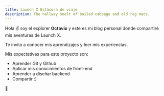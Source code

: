 ```yaml
---
title: Launch X Bitácora de viaje
description: The hallway smelt of boiled cabbage and old rag mats.
---
```


Hola ✌️  soy el explorer **Octavio** y este es mi blog personal donde compartiré mis aventuras de Launch X.

Te invito a conocer mis aprendizajes y leer mis experiencias.


Mis expectativas para este proyecto son:

- Aprender Git y Github
- Aplicar mis conocimientos de front-end
- Aprender a diseñar backend
- Compartir :)

🚀
